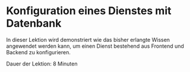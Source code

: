 # Konfiguration eines Dienstes mit Datenbank

In dieser Lektion wird demonstriert wie das bisher erlangte Wissen angewendet werden kann, um einen Dienst bestehend aus Frontend und Backend zu konfigurieren.

Dauer der Lektion: 8 Minuten
